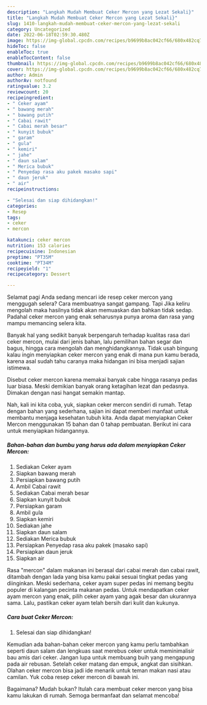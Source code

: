```yaml
---
description: "Langkah Mudah Membuat Ceker Mercon yang Lezat Sekali}"
title: "Langkah Mudah Membuat Ceker Mercon yang Lezat Sekali}"
slug: 1410-langkah-mudah-membuat-ceker-mercon-yang-lezat-sekali
category: Uncategorized
date: 2022-06-18T02:59:30.480Z
image: https://img-global.cpcdn.com/recipes/b9699b8ac042cf66/680x482cq70/ceker-mercon-foto-resep-utama.jpg
hideToc: false
enableToc: true
enableTocContent: false
thumbnail: https://img-global.cpcdn.com/recipes/b9699b8ac042cf66/680x482cq70/ceker-mercon-foto-resep-utama.jpg
cover: https://img-global.cpcdn.com/recipes/b9699b8ac042cf66/680x482cq70/ceker-mercon-foto-resep-utama.jpg
author: Admin
authorAv: notfound
ratingvalue: 3.2
reviewcount: 20
recipeingredient:
- " Ceker ayam"
- " bawang merah"
- " bawang putih"
- " Cabai rawit"
- " Cabai merah besar"
- " kunyit bubuk"
- " garam"
- " gula"
- " kemiri"
- " jahe"
- " daun salam"
- " Merica bubuk"
- " Penyedap rasa aku pakek masako sapi"
- " daun jeruk"
- " air"
recipeinstructions:

- "Selesai dan siap dihidangkan!"
categories:
- Resep
tags:
- ceker
- mercon

katakunci: ceker mercon 
nutrition: 153 calories
recipecuisine: Indonesian
preptime: "PT35M"
cooktime: "PT34M"
recipeyield: "1"
recipecategory: Dessert

---
```



Selamat pagi Anda sedang mencari ide resep ceker mercon yang menggugah selera? Cara membuatnya sangat gampang. Tapi Jika keliru mengolah maka hasilnya tidak akan memuaskan dan bahkan tidak sedap. Padahal ceker mercon yang enak seharusnya punya aroma dan rasa yang mampu memancing selera kita.


Banyak hal yang sedikit banyak berpengaruh terhadap kualitas rasa dari ceker mercon, mulai dari jenis bahan, lalu pemilihan bahan segar dan bagus, hingga cara mengolah dan menghidangkannya. Tidak usah bingung kalau ingin menyiapkan ceker mercon yang enak di mana pun kamu berada, karena asal sudah tahu caranya maka hidangan ini bisa menjadi sajian istimewa.

Disebut ceker mercon karena memakai banyak cabe hingga rasanya pedas luar biasa. Meski demikian banyak orang ketagihan lezat dan pedasnya. Dimakan dengan nasi hangat semakin mantap.


Nah, kali ini kita coba, yuk, siapkan ceker mercon sendiri di rumah. Tetap dengan bahan yang sederhana, sajian ini dapat memberi manfaat untuk membantu menjaga kesehatan tubuh kita. Anda dapat menyiapkan Ceker Mercon menggunakan 15 bahan dan 0 tahap pembuatan. Berikut ini cara untuk menyiapkan hidangannya.

<!--inarticleads1-->

##### Bahan-bahan dan bumbu yang harus ada dalam menyiapkan Ceker Mercon:

1. Sediakan  Ceker ayam
1. Siapkan  bawang merah
1. Persiapkan  bawang putih
1. Ambil  Cabai rawit
1. Sediakan  Cabai merah besar
1. Siapkan  kunyit bubuk
1. Persiapkan  garam
1. Ambil  gula
1. Siapkan  kemiri
1. Sediakan  jahe
1. Siapkan  daun salam
1. Sediakan  Merica bubuk
1. Persiapkan  Penyedap rasa aku pakek (masako sapi)
1. Persiapkan  daun jeruk
1. Siapkan  air


Rasa &#34;mercon&#34; dalam makanan ini berasal dari cabai merah dan cabai rawit, ditambah dengan lada yang bisa kamu pakai sesuai tingkat pedas yang diinginkan. Meski sederhana, ceker ayam super pedas ini memang begitu populer di kalangan pecinta makanan pedas. Untuk mendapatkan ceker ayam mercon yang enak, pilih ceker ayam yang agak besar dan ukurannya sama. Lalu, pastikan ceker ayam telah bersih dari kulit dan kukunya. 

<!--inarticleads2-->

##### Cara buat Ceker Mercon:


1. Selesai dan siap dihidangkan!

Kemudian ada bahan-bahan ceker mercon yang kamu perlu tambahkan seperti daun salam dan lengkuas saat merebus ceker untuk meminimalisir bau amis dari ceker. Jangan lupa untuk membuang buih yang mengapung pada air rebusan. Setelah ceker matang dan empuk, angkat dan sisihkan. Olahan ceker mercon bisa jadi ide menarik untuk teman makan nasi atau camilan. Yuk coba resep ceker mercon di bawah ini. 

Bagaimana? Mudah bukan? Itulah cara membuat ceker mercon yang bisa kamu lakukan di rumah. Semoga bermanfaat dan selamat mencoba!
